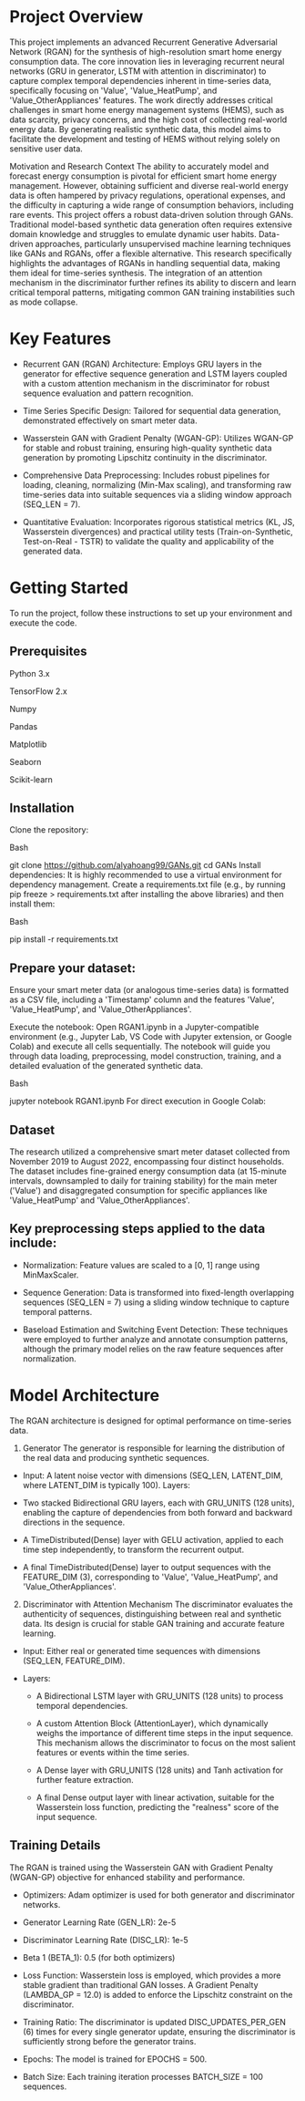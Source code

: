 # Project Overview
This project implements an advanced Recurrent Generative Adversarial Network (RGAN) for the synthesis of high-resolution smart home energy consumption data. The core innovation lies in leveraging recurrent neural networks (GRU in generator, LSTM with attention in discriminator) to capture complex temporal dependencies inherent in time-series data, specifically focusing on 'Value', 'Value_HeatPump', and 'Value_OtherAppliances' features. The work directly addresses critical challenges in smart home energy management systems (HEMS), such as data scarcity, privacy concerns, and the high cost of collecting real-world energy data. By generating realistic synthetic data, this model aims to facilitate the development and testing of HEMS without relying solely on sensitive user data.

Motivation and Research Context
The ability to accurately model and forecast energy consumption is pivotal for efficient smart home energy management. However, obtaining sufficient and diverse real-world energy data is often hampered by privacy regulations, operational expenses, and the difficulty in capturing a wide range of consumption behaviors, including rare events. This project offers a robust data-driven solution through GANs.
Traditional model-based synthetic data generation often requires extensive domain knowledge and struggles to emulate dynamic user habits. Data-driven approaches, particularly unsupervised machine learning techniques like GANs and RGANs, offer a flexible alternative. This research specifically highlights the advantages of RGANs in handling sequential data, making them ideal for time-series synthesis. The integration of an attention mechanism in the discriminator further refines its ability to discern and learn critical temporal patterns, mitigating common GAN training instabilities such as mode collapse.

# Key Features
- Recurrent GAN (RGAN) Architecture: Employs GRU layers in the generator for effective sequence generation and LSTM layers coupled with a custom attention mechanism in the discriminator for robust sequence evaluation and pattern recognition.

- Time Series Specific Design: Tailored for sequential data generation, demonstrated effectively on smart meter data.

- Wasserstein GAN with Gradient Penalty (WGAN-GP): Utilizes WGAN-GP for stable and robust training, ensuring high-quality synthetic data generation by promoting Lipschitz continuity in the discriminator.

- Comprehensive Data Preprocessing: Includes robust pipelines for loading, cleaning, normalizing (Min-Max scaling), and transforming raw time-series data into suitable sequences via a sliding window approach (SEQ_LEN = 7).

- Quantitative Evaluation: Incorporates rigorous statistical metrics (KL, JS, Wasserstein divergences) and practical utility tests (Train-on-Synthetic, Test-on-Real - TSTR) to validate the quality and applicability of the generated data.

# Getting Started
To run the project, follow these instructions to set up your environment and execute the code.

## Prerequisites
Python 3.x

TensorFlow 2.x

Numpy

Pandas

Matplotlib

Seaborn

Scikit-learn

## Installation
Clone the repository:

Bash

git clone https://github.com/alyahoang99/GANs.git
cd GANs
Install dependencies:
It is highly recommended to use a virtual environment for dependency management. Create a requirements.txt file (e.g., by running pip freeze > requirements.txt after installing the above libraries) and then install them:

Bash

pip install -r requirements.txt




## Prepare your dataset:
Ensure your smart meter data (or analogous time-series data) is formatted as a CSV file, including a 'Timestamp' column and the features 'Value', 'Value_HeatPump', and 'Value_OtherAppliances'.



Execute the notebook:
Open RGAN1.ipynb in a Jupyter-compatible environment (e.g., Jupyter Lab, VS Code with Jupyter extension, or Google Colab) and execute all cells sequentially. The notebook will guide you through data loading, preprocessing, model construction, training, and a detailed evaluation of the generated synthetic data.

Bash

jupyter notebook RGAN1.ipynb
For direct execution in Google Colab:

## Dataset
The research utilized a comprehensive smart meter dataset collected from November 2019 to August 2022, encompassing four distinct households. The dataset includes fine-grained energy consumption data (at 15-minute intervals, downsampled to daily for training stability) for the main meter ('Value') and disaggregated consumption for specific appliances like 'Value_HeatPump' and 'Value_OtherAppliances'.

## Key preprocessing steps applied to the data include:

- Normalization: Feature values are scaled to a [0, 1] range using MinMaxScaler.

- Sequence Generation: Data is transformed into fixed-length overlapping sequences (SEQ_LEN = 7) using a sliding window technique to capture temporal patterns.

- Baseload Estimation and Switching Event Detection: These techniques were employed to further analyze and annotate consumption patterns, although the primary model relies on the raw feature sequences after normalization.

# Model Architecture
The RGAN architecture is designed for optimal performance on time-series data.

1. Generator
The generator is responsible for learning the distribution of the real data and producing synthetic sequences.

- Input: A latent noise vector with dimensions (SEQ_LEN, LATENT_DIM, where LATENT_DIM is typically 100).
Layers:

- Two stacked Bidirectional GRU layers, each with GRU_UNITS (128 units), enabling the capture of dependencies from both forward and backward directions in the sequence.

- A TimeDistributed(Dense) layer with GELU activation, applied to each time step independently, to transform the recurrent output.

- A final TimeDistributed(Dense) layer to output sequences with the FEATURE_DIM (3), corresponding to 'Value', 'Value_HeatPump', and 'Value_OtherAppliances'.

2. Discriminator with Attention Mechanism
The discriminator evaluates the authenticity of sequences, distinguishing between real and synthetic data. Its design is crucial for stable GAN training and accurate feature learning.

- Input: Either real or generated time sequences with dimensions (SEQ_LEN, FEATURE_DIM).

- Layers:

  - A Bidirectional LSTM layer with GRU_UNITS (128 units) to process temporal dependencies.

  - A custom Attention Block (AttentionLayer), which dynamically weighs the importance of different time steps in the input sequence. This mechanism allows the discriminator to focus on the most salient features or events within the time series.

  - A Dense layer with GRU_UNITS (128 units) and Tanh activation for further feature extraction.

  - A final Dense output layer with linear activation, suitable for the Wasserstein loss function, predicting the "realness" score of the input sequence.

## Training Details
The RGAN is trained using the Wasserstein GAN with Gradient Penalty (WGAN-GP) objective for enhanced stability and performance.

- Optimizers: Adam optimizer is used for both generator and discriminator networks.

- Generator Learning Rate (GEN_LR): 2e-5

- Discriminator Learning Rate (DISC_LR): 1e-5

- Beta 1 (BETA_1): 0.5 (for both optimizers)

- Loss Function: Wasserstein loss is employed, which provides a more stable gradient than traditional GAN losses. A Gradient Penalty (LAMBDA_GP = 12.0) is added to enforce the Lipschitz constraint on the discriminator.

- Training Ratio: The discriminator is updated DISC_UPDATES_PER_GEN (6) times for every single generator update, ensuring the discriminator is sufficiently strong before the generator trains.

- Epochs: The model is trained for EPOCHS = 500.

- Batch Size: Each training iteration processes BATCH_SIZE = 100 sequences.

